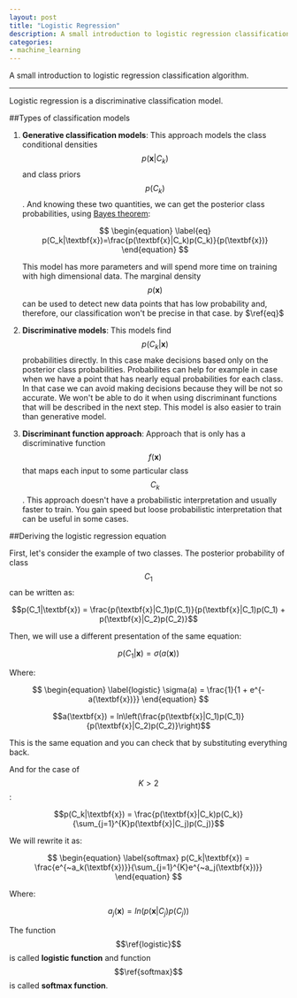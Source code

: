 ```yaml
---
layout: post
title: "Logistic Regression"
description: A small introduction to logistic regression classification algorithm.
categories:
- machine_learning
---
```


A small introduction to logistic regression classification algorithm.

___

Logistic regression is a discriminative classification model.

##Types of classification models

1.  **Generative classification models**: This approach models the class conditional densities
    $$p(\textbf{x}|C_k)$$ and class priors $$p(C_k)$$. And knowing these two quantities,
    we can get the posterior class probabilities, using [Bayes theorem][bayes wikipedia link]:
    
    $$
    \begin{equation} \label{eq}
        p(C_k|\textbf{x})=\frac{p(\textbf{x}|C_k)p(C_k)}{p(\textbf{x})}
    \end{equation}
    $$
    
    This model has more parameters and will spend more time on training with high dimensional data.
    The marginal density $$p(\textbf{x})$$ can be used to detect new data points that has low probability and, therefore, our classification won't be precise in that case. by $\ref{eq}$

2.  **Discriminative models**: This models find $$p(C_k|\textbf{x})$$ probabilities directly.
    In this case make decisions based only on the posterior class probabilities. Probabilites
    can help for example in case when we have a point that has nearly equal probabilities for
    each class. In that case we can avoid making decisions because they will be not so accurate.
    We won't be able to do it when using discriminant functions that will be described in the next step.
    This model is also easier to train than generative model.

3.  **Discriminant function approach**: Approach that is only has a discriminative function
    $$f(\textbf{x})$$ that maps each input to some particular class $$C_k$$. This approach
    doesn't have a probabilistic interpretation and usually faster to train. You gain speed but loose
    probabilistic interpretation that can be useful in some cases.

##Deriving the logistic regression equation

First, let's consider the example of two classes. The posterior probability of class $$C_1$$
can be written as:

$$p(C_1|\textbf{x}) = \frac{p(\textbf{x}|C_1)p(C_1)}{p(\textbf{x}|C_1)p(C_1) + p(\textbf{x}|C_2)p(C_2)}$$

Then, we will use a different presentation of the same equation:


$$p(C_1|\textbf{x}) = \sigma(a(\textbf{x}))$$

Where:

$$
\begin{equation} \label{logistic}
    \sigma(a) = \frac{1}{1 + e^{-a(\textbf{x})}}
\end{equation}
$$

$$a(\textbf{x}) = ln\left(\frac{p(\textbf{x}|C_1)p(C_1)}{p(\textbf{x}|C_2)p(C_2)}\right)$$

This is the same equation and you can check that by substituting everything back.

And for the case of $$K\gt2$$:


$$p(C_k|\textbf{x}) = \frac{p(\textbf{x}|C_k)p(C_k)}{\sum_{j=1}^{K}p(\textbf{x}|C_j)p(C_j)}$$

We will rewrite it as:

$$
\begin{equation} \label{softmax}
    p(C_k|\textbf{x}) = \frac{e^{~a_k(\textbf{x})}}{\sum_{j=1}^{K}e^{~a_j(\textbf{x})}}
\end{equation}
$$

Where:

$$a_j(\textbf{x}) = ln\left( p(\textbf{x}|C_j)p(C_j)\right)$$

The function $$\ref{logistic}$$ is called **logistic function** and function $$\ref{softmax}$$
is called **softmax function**.

[bayes wikipedia link]: http://en.wikipedia.org/wiki/Bayes%27_theorem